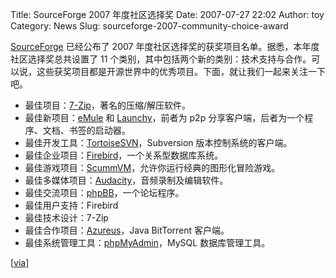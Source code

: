 Title: SourceForge 2007 年度社区选择奖
Date: 2007-07-27 22:02
Author: toy
Category: News
Slug: sourceforge-2007-community-choice-award

[SourceForge](http://sourceforge.net/) 已经公布了 2007
年度社区选择奖的获奖项目名单。据悉，本年度社区选择奖总共设置了 11
个类别，其中包括两个新的类别：技术支持与合作。可以说，这些获奖项目都是开源世界中的优秀项目。下面，就让我们一起来关注一下吧。

-   最佳项目：[7-Zip](http://www.7-zip.org/)，著名的压缩/解压软件。
-   最佳新项目：[eMule](http://www.emule-project.net/) 和
    [Launchy](http://www.launchy.net/)，前者为 p2p
    分享客户端，后者为一个程序、文档、书签的启动器。
-   最佳开发工具：[TortoiseSVN](http://tortoisesvn.tigris.org/)，Subversion
    版本控制系统的客户端。
-   最佳企业项目：[Firebird](http://www.firebirdsql.org/)，一个关系型数据库系统。
-   最佳游戏项目：[ScummVM](http://www.scummvm.org/)，允许你运行经典的图形化冒险游戏。
-   最佳多媒体项目：[Audacity](http://audacity.sourceforge.net/)，音频录制及编辑软件。
-   最佳交流项目：[phpBB](http://www.phpbb.com/)，一个论坛程序。
-   最佳用户支持：Firebird
-   最佳技术设计：7-Zip
-   最佳合作项目：[Azureus](http://azureus.sourceforge.net/)，Java
    BitTorrent 客户端。
-   最佳系统管理工具：[phpMyAdmin](http://www.phpmyadmin.net/)，MySQL
    数据库管理工具。

[[via](http://www.linuxlookup.com/2007/jul/27/sourceforge_net_announces_2007_community_choice_awards_winners)]
